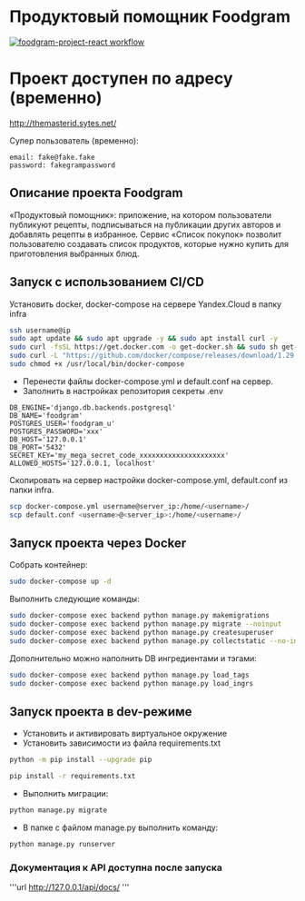 # Продуктовый помощник Foodgram

[![foodgram-project-react workflow](https://github.com/themasterid/foodgram-project-react/actions/workflows/foodgram_workflow.yml/badge.svg?branch=master)](https://github.com/themasterid/foodgram-project-react/actions/workflows/foodgram_workflow.yml)

# Проект доступен по адресу (временно)

http://themasterid.sytes.net/

Супер пользователь (временно):
```
email: fake@fake.fake
password: fakegrampassword
```
## Описание проекта Foodgram
«Продуктовый помощник»: приложение, на котором пользователи публикуют рецепты, подписываться на публикации других авторов и добавлять рецепты в избранное. Сервис «Список покупок» позволит пользователю создавать список продуктов, которые нужно купить для приготовления выбранных блюд.

## Запуск с использованием CI/CD

Установить docker, docker-compose на сервере Yandex.Cloud в папку infra
```bash
ssh username@ip
sudo apt update && sudo apt upgrade -y && sudo apt install curl -y
sudo curl -fsSL https://get.docker.com -o get-docker.sh && sudo sh get-docker.sh && sudo rm get-docker.sh
sudo curl -L "https://github.com/docker/compose/releases/download/1.29.2/docker-compose-$(uname -s)-$(uname -m)" -o /usr/local/bin/docker-compose
sudo chmod +x /usr/local/bin/docker-compose
```
- Перенести файлы docker-compose.yml и default.conf на сервер.
- Заполнить в настройках репозитория секреты .env

```env
DB_ENGINE='django.db.backends.postgresql'
DB_NAME='foodgram'
POSTGRES_USER='foodgram_u'
POSTGRES_PASSWORD='xxx'
DB_HOST='127.0.0.1'
DB_PORT='5432'
SECRET_KEY='my_mega_secret_code_xxxxxxxxxxxxxxxxxxxxx'
ALLOWED_HOSTS='127.0.0.1, localhost'
```

Скопировать на сервер настройки docker-compose.yml, default.conf из папки infra.

```bash
scp docker-compose.yml username@server_ip:/home/<username>/
scp default.conf <username>@<server_ip>:/home/<username>/
```

## Запуск проекта через Docker

Собрать контейнер:
```bash
sudo docker-compose up -d
```
Выполнить следующие команды:
```bash
sudo docker-compose exec backend python manage.py makemigrations
sudo docker-compose exec backend python manage.py migrate --noinput 
sudo docker-compose exec backend python manage.py createsuperuser
sudo docker-compose exec backend python manage.py collectstatic --no-input
```
Дополнительно можно наполнить DB ингредиентами и тэгами:
```bash
sudo docker-compose exec backend python manage.py load_tags
sudo docker-compose exec backend python manage.py load_ingrs
```


## Запуск проекта в dev-режиме

- Установить и активировать виртуальное окружение
- Установить зависимости из файла requirements.txt
```bash
python -m pip install --upgrade pip

pip install -r requirements.txt
```
- Выполнить миграции:
```bash
python manage.py migrate
```

- В папке с файлом manage.py выполнить команду:
```bash
python manage.py runserver
```

### Документация к API доступна после запуска
'''url
http://127.0.0.1/api/docs/
'''
